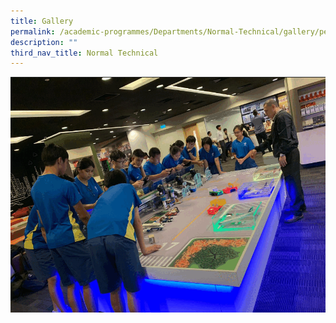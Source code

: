 ```yaml
---
title: Gallery
permalink: /academic-programmes/Departments/Normal-Technical/gallery/permalink
description: ""
third_nav_title: Normal Technical
---
```


![](/images/ezgifcom-gif-maker%20(8).gif)